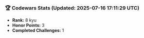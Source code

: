 ### 🏆 Codewars Stats (Updated: 2025-07-16 17:11:29 UTC)

- **Rank:** 8 kyu
- **Honor Points:** 3
- **Completed Challenges:** 1

